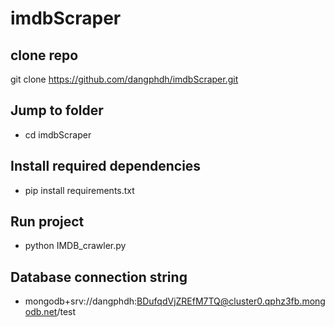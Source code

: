 # imdbScraper
## clone repo
  git clone https://github.com/dangphdh/imdbScraper.git
## Jump to folder
  - cd imdbScraper
## Install required dependencies
  - pip install requirements.txt
## Run project
  - python IMDB_crawler.py
## Database connection string
  - mongodb+srv://dangphdh:BDufqdVjZREfM7TQ@cluster0.qphz3fb.mongodb.net/test
